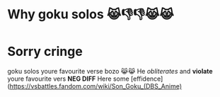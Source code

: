 # Why goku solos 😹👎👎😹😹
# Sorry cringe

goku solos youre favourite verse bozo 😹😹
He *obliterates* and **violate** youre favourite vers **NEG DIFF**
Here some [effidence] (https://vsbattles.fandom.com/wiki/Son_Goku_(DBS_Anime) 
